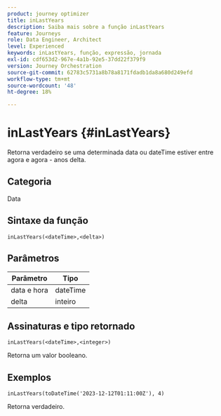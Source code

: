 ```yaml
---
product: journey optimizer
title: inLastYears
description: Saiba mais sobre a função inLastYears
feature: Journeys
role: Data Engineer, Architect
level: Experienced
keywords: inLastYears, função, expressão, jornada
exl-id: cdf653d2-967e-4a1b-92e5-37dd22f379f9
version: Journey Orchestration
source-git-commit: 62783c5731a8b78a8171fdadb1da8a680d249efd
workflow-type: tm+mt
source-wordcount: '48'
ht-degree: 18%

---
```


# inLastYears {#inLastYears}

Retorna verdadeiro se uma determinada data ou dateTime estiver entre agora e agora - anos delta.

## Categoria

Data

## Sintaxe da função

`inLastYears(<dateTime>,<delta>)`

## Parâmetros

| Parâmetro | Tipo |
|-----------|------------------|
| data e hora | dateTime |
| delta | inteiro |

## Assinaturas e tipo retornado

`inLastYears(<dateTime>,<integer>)`

Retorna um valor booleano.

## Exemplos

`inLastYears(toDateTime('2023-12-12T01:11:00Z'), 4)`

Retorna verdadeiro.
